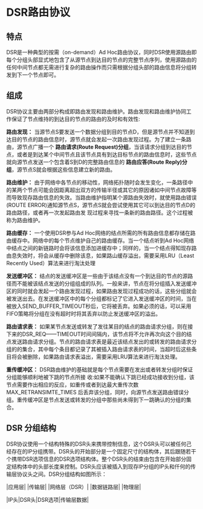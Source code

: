 # DSR路由协议

## 特点
DSR是一种典型的按需（on-demand）Ad Hoc路由协议，同时DSR使用源路由即每个分组头部显式地包含了从源节点到达目的节点的完整节点序列，使用源路由的任何中间节点都无需进行复杂的路由操作而只需根据分组头部的路由信息将分组转发到下一个节点即可。

## 组成
DSR协议主要由两部分构成即路由发现和路由维护。路由发现和路由维护协同工作保证了节点维持的到达目的节点的路由的及时和有效性:
    
**路由发现：** 当源节点S要发送一个数据分组到目的节点D，但是源节点并不知道到达目的节点的路由信息时，源节点就会发起一次路由发现过程。为了建立一条路由，源节点广播一个 **路由请求(Route Request)分组**，当该请求分组到达目的节点，或者是到达某个中间节点且该节点具有到达目标节点的路由信息时，这些节点就向源节点发送一个包含着S到D的完整路由信息的 **路由应答(Route Reply)分组**，源节点S就会根据这些信息建立新的路由。

**路由维护：** 由于网络中各节点的移动性，网络拓扑随时会发生变化，一条路径中的某两个节点可能会因距离超出双方的传输半径或其它的原因诸如中间节点故障等而导致现存路由信息的失效。当路由维护指明某个源路由失效时，就使用路由错误(ROUTE ERROR)通知源节点S，源节点S就会尝试使用其它可以到达目的节点D的路由路径，或者再一次发起路由发
现过程来寻找一条新的路由路径。这个过程被称为路由维护。

**路由缓存：** 一个使用DSR参与Ad Hoc网络的结点所需的所有路由信息都存储在路由缓存中。网络中的每个节点维护自己的路由缓存。当一个结点听到Ad Hoc网络中结点之间的新链路时会将该信息添加进缓存中；同样的，当一个结点得知现存路由息失效时，将会从缓存中删除该息，如果路山缓存溢出，需要采用LRU（Least Recently Used）算法来进行淘汰处理

**发送缓冲区：** 结点的发送缓冲区是一些由于该结点没有一个到达目的节点的源路径而不能被该结点发送的分组组成的队列。一般来讲，节点在将分组插入发送缓冲区的同时就会发起一个路由发现过程，如果路由发现过程成功的话，这些分组就会被发送出去。在发送缓冲区中的每个分组都标记了它进入发送缓冲区的时间，当在被放入SEND_BUFFER_TIMEOUT秒后，它将被丢弃。如果必须的话，可以采用FIFO策略将分组在没有超时时将其丢弃以防止发送缓冲区的溢出。

**路由请求表：** 如果某节点发送或转发了发往某目的结点的路由请求分组，则在接下来的DSR_REQ——TIMEOUT时间间隔内，该节点将不允许再次向这个目的结点发送路由请求分组。节点的路由请求表是最近该结点发出的或转发的路由请求分组的的集合，其中每个条目都记录了其被插入路由请求表的时间，当超时后这些条目将会被删除，如果路由请求表溢出，需要采用LRU算法来进行淘汰处理。

**重传缓冲区：** DSR路由维护的基础就是每个节点需要在发出或者转发分组时保证分组能够顺利地被下跳的节点所接
收:如果不能确认下跳已经成功接收到分组，该节点需要作出相应的反应，如重传或者到达最大重传次数 MAX_RETRANSIMTE_TIMES 后丢弃该分组，同时，向源节点发送路由错误分组。重传缓冲区是节点发送或转发的分组中那些尚未得到下一跳确认的分组的集合。

## DSR 分组结构
DSR协议使用一个结构特殊的DSR头来携带控制信息，这个DSR头可以被任何己经存在的IP分组携带。DSR头的开始部分是一个固定尺寸的结构体，其后跟随若干个携带DSR选项信息的DSR选项结构体。整个DSR头的结束由包含在开始部分固定结构体中的头部长度来控制。DSR头应该被插入到现存IP分组的IP头和仟何的传输层协议头之间。DSR分组结构如图所示：

|应用层|
|传输层|
|网络层（DSR）|
|数据链路层|
|物理层|

|IP头|DSR头|DSR选项|传输层数据|

